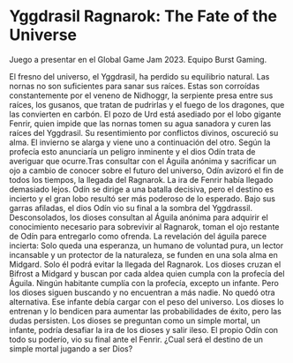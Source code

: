 # Yggdrasil Ragnarok: The Fate of the Universe
Juego a presentar en el Global Game Jam 2023. Equipo Burst Gaming.


El fresno del universo, el Yggdrasil, ha perdido su equilibrio natural. Las nornas no son suficientes para sanar sus raíces. Estas son corroídas constantemente por el veneno de Nidhoggr, la serpiente presa entre sus raíces, los gusanos, que tratan de pudrirlas y el fuego de los dragones, que las convierten en carbón. El pozo de Urd está asediado por el lobo gigante Fenrir, quien impide que las nornas tomen su agua sanadora y curen las raíces del Yggdrasil. Su resentimiento por conflictos divinos, oscureció su alma. El invierno se alarga y viene uno a continuación del otro. Según la profecía esto anunciaría un peligro inminente y el dios Odín trata de averiguar que ocurre.Tras consultar con el Águila anónima y sacrificar un ojo a cambio de conocer sobre el futuro del universo, Odín avizoró el fin de todos los tiempos, la llegada del Ragnarok. La ira de Fenrir había llegado demasiado lejos. Odín se dirige a una batalla decisiva, pero el destino es incierto y el gran lobo resultó ser más poderoso de lo esperado. Bajo sus garras afiladas, el dios Odín vio su final a la sombra del Yggdrassil. Desconsolados, los dioses consultan al Águila anónima para adquirir el conocimiento necesario para sobrevivir al Ragnarok, toman el ojo restante de Odín para entregarlo como ofrenda. La revelación del águila parece incierta: Solo queda una esperanza, un humano de voluntad pura, un lector incansable y un protector de la naturaleza, se funden en una sola alma en Midgard. Solo él podrá evitar la llegada del Ragnarok. Los dioses cruzan el Bifrost a Midgard y buscan por cada aldea quien cumpla con la profecía del Águila. Ningún habitante cumplía con la profecía, excepto un infante. Pero los dioses siguen buscando y no encuentran a más nadie. No quedó otra alternativa. Ese infante debía cargar con el peso del universo. Los dioses lo entrenan y lo bendicen para aumentar las probabilidades de éxito, pero las dudas persisten. Los dioses se preguntan como un simple mortal, un infante, podría desafiar la ira de los dioses y salir ileso. El propio Odín con todo su poderío, vio su final ante el Fenrir. ¿Cual será el destino de un simple mortal jugando a ser Dios?

